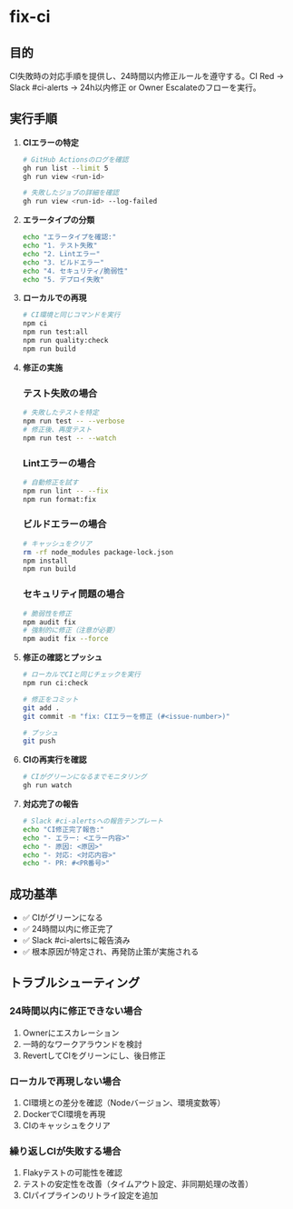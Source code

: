 # fix-ci

## 目的

CI失敗時の対応手順を提供し、24時間以内修正ルールを遵守する。CI Red → Slack #ci-alerts → 24h以内修正 or Owner Escalateのフローを実行。

## 実行手順

1. **CIエラーの特定**

   ```bash
   # GitHub Actionsのログを確認
   gh run list --limit 5
   gh run view <run-id>

   # 失敗したジョブの詳細を確認
   gh run view <run-id> --log-failed
   ```

2. **エラータイプの分類**

   ```bash
   echo "エラータイプを確認:"
   echo "1. テスト失敗"
   echo "2. Lintエラー"
   echo "3. ビルドエラー"
   echo "4. セキュリティ/脆弱性"
   echo "5. デプロイ失敗"
   ```

3. **ローカルでの再現**

   ```bash
   # CI環境と同じコマンドを実行
   npm ci
   npm run test:all
   npm run quality:check
   npm run build
   ```

4. **修正の実施**

   ### テスト失敗の場合

   ```bash
   # 失敗したテストを特定
   npm run test -- --verbose
   # 修正後、再度テスト
   npm run test -- --watch
   ```

   ### Lintエラーの場合

   ```bash
   # 自動修正を試す
   npm run lint -- --fix
   npm run format:fix
   ```

   ### ビルドエラーの場合

   ```bash
   # キャッシュをクリア
   rm -rf node_modules package-lock.json
   npm install
   npm run build
   ```

   ### セキュリティ問題の場合

   ```bash
   # 脆弱性を修正
   npm audit fix
   # 強制的に修正（注意が必要）
   npm audit fix --force
   ```

5. **修正の確認とプッシュ**

   ```bash
   # ローカルでCIと同じチェックを実行
   npm run ci:check

   # 修正をコミット
   git add .
   git commit -m "fix: CIエラーを修正 (#<issue-number>)"

   # プッシュ
   git push
   ```

6. **CIの再実行を確認**

   ```bash
   # CIがグリーンになるまでモニタリング
   gh run watch
   ```

7. **対応完了の報告**
   ```bash
   # Slack #ci-alertsへの報告テンプレート
   echo "CI修正完了報告:"
   echo "- エラー: <エラー内容>"
   echo "- 原因: <原因>"
   echo "- 対応: <対応内容>"
   echo "- PR: #<PR番号>"
   ```

## 成功基準

- ✅ CIがグリーンになる
- ✅ 24時間以内に修正完了
- ✅ Slack #ci-alertsに報告済み
- ✅ 根本原因が特定され、再発防止策が実施される

## トラブルシューティング

### 24時間以内に修正できない場合

1. Ownerにエスカレーション
2. 一時的なワークアラウンドを検討
3. RevertしてCIをグリーンにし、後日修正

### ローカルで再現しない場合

1. CI環境との差分を確認（Nodeバージョン、環境変数等）
2. DockerでCI環境を再現
3. CIのキャッシュをクリア

### 繰り返しCIが失敗する場合

1. Flakyテストの可能性を確認
2. テストの安定性を改善（タイムアウト設定、非同期処理の改善）
3. CIパイプラインのリトライ設定を追加

